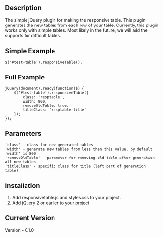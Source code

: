 ## Description

The simple jQuery plugin for making the responsive table. This plugin generates the new tables from each row of your table.
Currently, this plugin  works only with simple tables. Most likely in the future, we will add the supports for difficult tables.

## Simple Example
```
$('#test-table').responsiveTable();
```
## Full Example
```
jQuery(document).ready(function($) {
    $('#test-table').responsiveTable({
        class: 'resptable',
        width: 800,
        removeOldTable: true,
        titleClass: 'resptable-title'
    });
});
```
## Parameters
    'class' - class for new generated tables
    'width' - generate new tables from less then this value, by default 'width' is 800
    'removeOldTable' - parameter for removing old table after generation all new tables
    'titleClass' - specific class for title (left part of generation table)

## Installation

1. Add responsivetable.js and styles.css to your project.
2. Add jQuery 2 or earlier to your project

## Current Version

Version - 0.1.0
